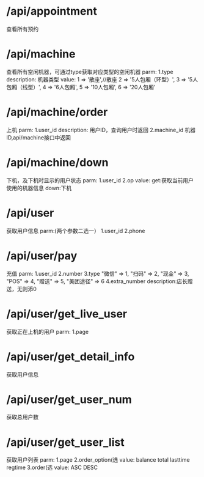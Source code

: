 # /api/appointment
查看所有预约

# /api/machine
查看所有空闲机器，可通过type获取对应类型的空闲机器
parm:
  1.type
    description:
      机器类型
    value:
      1	=>	'散座',//散座
      2	=>	'5人包厢（环型）',
      3	=>	'5人包厢（线型）',
      4	=>	'6人包厢',
      5	=>	'10人包厢',
      6	=>	'20人包厢'

# /api/machine/order
上机
parm:
  1.user_id
    description:
      用户ID，查询用户时返回
  2.machine_id
      机器ID,api/machine接口中返回
      
      
# /api/machine/down
下机，及下机时显示的用户状态
parm:
  1.user_id
  2.op
    value:
      get:获取当前用户使用的机器信息
      down:下机
      
# /api/user
获取用户信息
parm:(两个参数二选一）
  1.user_id
  2.phone
  
# /api/user/pay
充值
parm:
  1.user_id
  2.number
  3.type
    "微信"		=>	1,
    "扫码"		=>	2,
    "现金"		=>	3,
    "POS"		=>	4,
    "赠送"		=>	5,
    "美团途径"	=>	6
  4.extra_number
    description:店长赠送，无则添0
    
# /api/user/get_live_user
获取正在上机的用户
parm:
  1.page

# /api/user/get_detail_info
获取用户信息
# /api/user/get_user_num
获取总用户数


# /api/user/get_user_list
获取用户列表
parm:
  1.page
  2.order_option(选
    value:
      balance
      total
      lasttime
      regtime
  3.order(选
    value:
      ASC
      DESC
  
